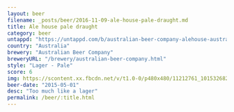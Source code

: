 ```yaml
---
layout: beer
filename: _posts/beer/2016-11-09-ale-house-pale-draught.md
title: Ale house pale draught
category: beer
untappd: "https://untappd.com/b/australian-beer-company-alehouse-australian-premium-draught/550752"
country: "Australia"
brewery: "Australian Beer Company"
breweryURL: "/brewery/australian-beer-company.html"
style: "Lager - Pale"
score: 6
img: https://scontent.xx.fbcdn.net/v/t1.0-0/p480x480/11212761_10153268295198745_2192040651986082448_n.jpg?oh=1e22248dbd4945fea3e7948e12f8b8b0&oe=5961FB15
beer-date: "2015-05-01"
desc: "Too much like a lager"
permalink: /beer/:title.html
---
```


